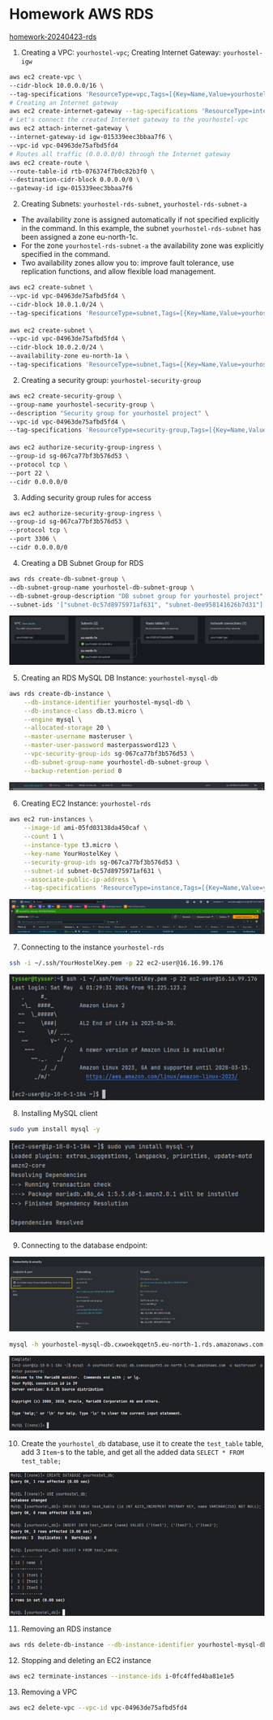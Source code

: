 # Homework AWS RDS
[homework-20240423-rds](https://gitlab.com/dan-it/groups/devops2/homework/-/blob/main/homework-20240423-rds.md)

1) Creating a VPC: `yourhostel-vpc`; Creating Internet Gateway: `yourhostel-igw`
```bash
aws ec2 create-vpc \
--cidr-block 10.0.0.0/16 \
--tag-specifications 'ResourceType=vpc,Tags=[{Key=Name,Value=yourhostel-vpc}]'
# Creating an Internet gateway
aws ec2 create-internet-gateway --tag-specifications 'ResourceType=internet-gateway,Tags=[{Key=Name,Value=yourhostel-igw}]'
# Let's connect the created Internet gateway to the yourhostel-vpc
aws ec2 attach-internet-gateway \
--internet-gateway-id igw-015339eec3bbaa7f6 \
--vpc-id vpc-04963de75afbd5fd4
# Routes all traffic (0.0.0.0/0) through the Internet gateway
aws ec2 create-route \
--route-table-id rtb-076374f7b0c82b3f0 \
--destination-cidr-block 0.0.0.0/0 \
--gateway-id igw-015339eec3bbaa7f6
```

2) Creating Subnets: `yourhostel-rds-subnet`, `yourhostel-rds-subnet-a` 
  * The availability zone is assigned automatically if not specified explicitly in the command. In this example, the subnet `yourhostel-rds-subnet` has been assigned a zone eu-north-1c.
  * For the zone `yourhostel-rds-subnet-a` the availability zone was explicitly specified in the command.
  * Two availability zones allow you to: improve fault tolerance, use replication functions, and allow flexible load management.
```bash
aws ec2 create-subnet \
--vpc-id vpc-04963de75afbd5fd4 \
--cidr-block 10.0.1.0/24 \
--tag-specifications 'ResourceType=subnet,Tags=[{Key=Name,Value=yourhostel-rds-subnet}]'

aws ec2 create-subnet \
--vpc-id vpc-04963de75afbd5fd4 \
--cidr-block 10.0.2.0/24 \
--availability-zone eu-north-1a \
--tag-specifications 'ResourceType=subnet,Tags=[{Key=Name,Value=yourhostel-rds-subnet-a}]'
```

2) Creating a security group: `yourhostel-security-group`
```bash
aws ec2 create-security-group \
--group-name yourhostel-security-group \
--description "Security group for yourhostel project" \
--vpc-id vpc-04963de75afbd5fd4 \
--tag-specifications 'ResourceType=security-group,Tags=[{Key=Name,Value=yourhostel-security-group}]'

aws ec2 authorize-security-group-ingress \
--group-id sg-067ca77bf3b576d53 \
--protocol tcp \
--port 22 \
--cidr 0.0.0.0/0
```

3) Adding security group rules for access
```bash
aws ec2 authorize-security-group-ingress \
--group-id sg-067ca77bf3b576d53 \
--protocol tcp \
--port 3306 \
--cidr 0.0.0.0/0
```

4) Creating a DB Subnet Group for RDS
```bash
aws rds create-db-subnet-group \
--db-subnet-group-name yourhostel-db-subnet-group \
--db-subnet-group-description "DB subnet group for yourhostel project" \
--subnet-ids '["subnet-0c57d8975971af631", "subnet-0ee958141626b7d31"]'
```

![RDS (1).jpg](screenshots%2FRDS%20%281%29.jpg)

5) Creating an RDS MySQL DB Instance: `yourhostel-mysql-db`
```bash
aws rds create-db-instance \
    --db-instance-identifier yourhostel-mysql-db \
    --db-instance-class db.t3.micro \
    --engine mysql \
    --allocated-storage 20 \
    --master-username masteruser \
    --master-user-password masterpassword123 \
    --vpc-security-group-ids sg-067ca77bf3b576d53 \
    --db-subnet-group-name yourhostel-db-subnet-group \
    --backup-retention-period 0
```

![RDS (2).jpg](screenshots%2FRDS%20%282%29.jpg)

6) Creating EC2 Instance: `yourhostel-rds`
```bash
aws ec2 run-instances \
    --image-id ami-05fd03138da450caf \
    --count 1 \
    --instance-type t3.micro \
    --key-name YourHostelKey \
    --security-group-ids sg-067ca77bf3b576d53 \
    --subnet-id subnet-0c57d8975971af631 \
    --associate-public-ip-address \
    --tag-specifications 'ResourceType=instance,Tags=[{Key=Name,Value=yourhostel-rds}]' 
```

![RDS (3).jpg](screenshots%2FRDS%20%283%29.jpg)

7) Connecting to the instance `yourhostel-rds`
```bash
ssh -i ~/.ssh/YourHostelKey.pem -p 22 ec2-user@16.16.99.176
```

![RDS (4).jpg](screenshots%2FRDS%20%284%29.jpg)

8) Installing MySQL client
```bash
sudo yum install mysql -y
```

![RDS (5).jpg](screenshots%2FRDS%20%285%29.jpg)

9) Connecting to the database endpoint: 

![RDS (6_1).jpg](screenshots%2FRDS%20%286_1%29.jpg)

```bash
mysql -h yourhostel-mysql-db.cxwoekqqetn5.eu-north-1.rds.amazonaws.com -u masteruser -p
```
![RDS (6).jpg](screenshots%2FRDS%20%286%29.jpg)

10) Create the `yourhostel_db` database, use it to create the `test_table` table, add 3 `Item`-s to the table, and get all the added data `SELECT * FROM test_table;`

![RDS (7).jpg](screenshots%2FRDS%20%287%29.jpg)

11) Removing an RDS instance
```bash
aws rds delete-db-instance --db-instance-identifier yourhostel-mysql-db --skip-final-snapshot
```

12) Stopping and deleting an EC2 instance
```bash
aws ec2 terminate-instances --instance-ids i-0fc4ffed4ba81e1e5
```

13) Removing a VPC
```bash
aws ec2 delete-vpc --vpc-id vpc-04963de75afbd5fd4
```